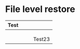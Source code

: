 # File level restore

| Test |  |  |  |
| :--- | :--- | :--- | :--- |
|  |  |  |  |
|  |  |  |  |
|  |  |  |  |
|  |  |  | Test23 |

